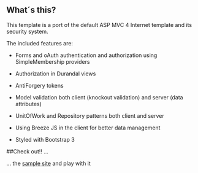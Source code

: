 ## What´s this?

This template is a port of the default ASP MVC 4 Internet template and its security system.

The included features are:

- Forms and oAuth authentication and authorization using SimpleMembership providers

- Authorization in Durandal views

- AntiForgery tokens

- Model validation both client (knockout validation) and server (data attributes)

- UnitOfWork and Repository patterns both client and server

- Using Breeze JS in the client for better data management

- Styled with Bootstrap 3


##Check out!! ...

... the [sample site](https://durandalauth.azurewebsites.net) and play with it